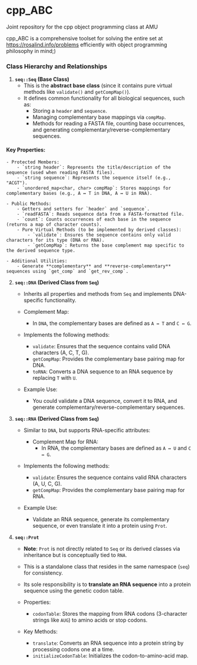 # cpp_ABC
Joint repository for the cpp object programming class at AMU

cpp_ABC is a comprehensive toolset for solving the entire set at  https://rosalind.info/problems
efficiently with object programming philosophy in mind;)

### **Class Hierarchy and Relationships**
1. **`seq::Seq` (Base Class)**
    - This is the **abstract base class** (since it contains pure virtual methods like `validate()` and `getCompMap()`).
    - It defines common functionality for all biological sequences, such as:
        - Storing a `header` and `sequence`.
        - Managing complementary base mappings via `compMap`.
        - Methods for reading a FASTA file, counting base occurrences, and generating complementary/reverse-complementary sequences.

#### Key Properties:
    - Protected Members:
        - `string header`: Represents the title/description of the sequence (used when reading FASTA files).
        - `string sequence`: Represents the sequence itself (e.g., "ACGT").
        - `unordered_map<char, char> compMap`: Stores mappings for complementary bases (e.g., A ↔ T in DNA, A ↔ U in RNA).

    - Public Methods:
        - Getters and setters for `header` and `sequence`.
        - `readFASTA`: Reads sequence data from a FASTA-formatted file.
        - `count`: Counts occurrences of each base in the sequence (returns a map of character counts).
        - Pure Virtual Methods (to be implemented by derived classes):
            - `validate`: Ensures the sequence contains only valid characters for its type (DNA or RNA).
            - `getCompMap`: Returns the base complement map specific to the derived sequence type.

    - Additional Utilities:
        - Generate **complementary** and **reverse-complementary** sequences using `get_comp` and `get_rev_comp`.

2. **`seq::DNA` (Derived Class from `Seq`)**
    - Inherits all properties and methods from `Seq` and implements DNA-specific functionality.
    - Complement Map:
        - In `DNA`, the complementary bases are defined as `A ↔ T` and `C ↔ G`.

    - Implements the following methods:
        - `validate`: Ensures that the sequence contains valid DNA characters (A, C, T, G).
        - `getCompMap`: Provides the complementary base pairing map for DNA.
        - `toRNA`: Converts a DNA sequence to an RNA sequence by replacing `T` with `U`.

    - Example Use:
        - You could validate a DNA sequence, convert it to RNA, and generate complementary/reverse-complementary sequences.

3. **`seq::RNA` (Derived Class from `Seq`)**
    - Similar to `DNA`, but supports RNA-specific attributes:
        - Complement Map for RNA:
            - In RNA, the complementary bases are defined as `A ↔ U` and `C ↔ G`.

    - Implements the following methods:
        - `validate`: Ensures the sequence contains valid RNA characters (A, U, C, G).
        - `getCompMap`: Provides the complementary base pairing map for RNA.

    - Example Use:
        - Validate an RNA sequence, generate its complementary sequence, or even translate it into a protein using `Prot`.

4. **`seq::Prot`**
    - **Note**: `Prot` is not directly related to `Seq` or its derived classes via inheritance but is conceptually tied to `RNA`.
    - This is a standalone class that resides in the same namespace (`seq`) for consistency.
    - Its sole responsibility is to **translate an RNA sequence** into a protein sequence using the genetic codon table.
    - Properties:
        - `codonTable`: Stores the mapping from RNA codons (3-character strings like `AUG`) to amino acids or stop codons.

    - Key Methods:
        - `translate`: Converts an RNA sequence into a protein string by processing codons one at a time.
        - `initializeCodonTable`: Initializes the codon-to-amino-acid map.
